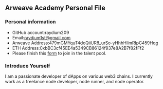 ## Arweave Academy Personal File

### Personal information

- GitHub account:raydium209
- Email:raydium1st@gmail.com
- Arweave Address:479mGMYquT4doQiiUR8_urSo-yHhhHIlmRIpC459Hqg
- ETH Address:0xbBC3cf45EE4a5349CB86124f937e8A2B7f82fFf2
- Please finish this [form](https://docs.google.com/forms/d/e/1FAIpQLSfWA5fIIcBgmRppm3jNz5vmf9Mai_QMVil-2pO4r7YKn_Zhtw/viewform?usp=sf_link) to join in the talent pool.

### Introduce Yourself
I am a passionate developer of dApps on various web3 chains. I currently work as a freelance node developer, node runner, and node operator.

